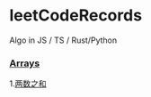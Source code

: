 # leetCodeRecords
Algo in JS / TS / Rust/Python 



### [Arrays](https://github.com/Muluoguiben/leetCodeRecords/tree/main/arrays)

1.[两数之和](https://github.com/Muluoguiben/leetCodeRecords/blob/main/arrays/easy/two_sums/two_sums.md)

